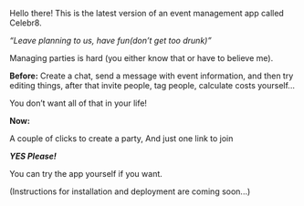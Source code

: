 
Hello there! This is the latest version of an event management app called Celebr8.

_“Leave planning to us, have fun(don’t get too drunk)”_

Managing parties is hard (you either know that or have to believe me).

**Before:**
Create a chat, send a message with event information, and then try editing things, after that invite people, tag people, calculate costs yourself...

You don’t want all of that in your life!

**Now:**

A couple of clicks to create a party,
And just one link to join

**_YES Please!_**

You can try the app yourself if you want.

(Instructions for installation and deployment are coming soon...)
